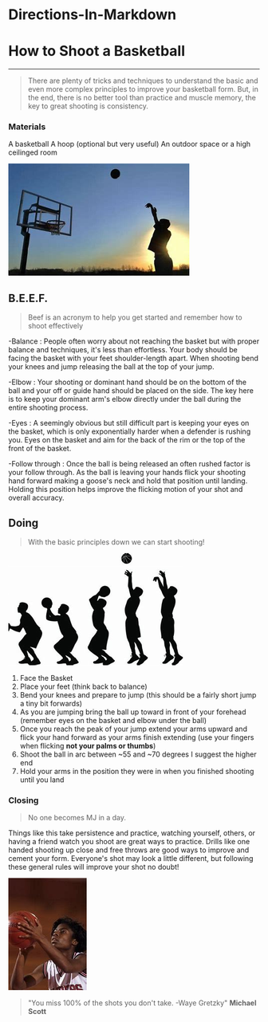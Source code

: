 # Directions-In-Markdown
# How to Shoot a Basketball
---
> There are plenty of tricks and techniques to understand the basic and even more complex principles to improve your basketball form. But, in the end, there is no better tool than practice and muscle memory, the key to great shooting is consistency.

### Materials
A basketball
A hoop (optional but very useful)
An outdoor space or a high ceilinged room

![BasketBall Outside](https://github.com/Jaden2924/Directions-In-Markdown/blob/main/Images/Bball%20outside.jpg)

## B.E.E.F.
> Beef is an acronym to help you get started and remember how to shoot effectively

-Balance
: People often worry about not reaching the basket but with proper balance and techniques, it's less than effortless. Your body should be facing the basket with your feet shoulder-length apart. When shooting bend your knees and jump releasing the ball at the top of your jump.

-Elbow
: Your shooting or dominant hand should be on the bottom of the ball and your off or guide hand should be placed on the side. The key here is to keep your dominant arm's elbow directly under the ball during the entire shooting process.

-Eyes
: A seemingly obvious but still difficult part is keeping your eyes on the basket, which is only exponentially harder when a defender is rushing you. Eyes on the basket and aim for the back of the rim or the top of the front of the basket.

-Follow through
: Once the ball is being released an often rushed factor is your follow through. As the ball is leaving your hands flick your shooting hand forward making a goose's neck and hold that position until landing. Holding this position helps improve the flicking motion of your shot and overall accuracy.  

## Doing
> With the basic principles down we can start shooting!

![Shooting Process](https://github.com/Jaden2924/Directions-In-Markdown/blob/main/Images/Shooting%20process.jpg)

1. Face the Basket
2. Place your feet (think back to balance)
3. Bend your knees and prepare to jump (this should be a fairly short jump a tiny bit forwards)
4. As you are jumping bring the ball up toward in front of your forehead (remember eyes on the basket and elbow under the ball)
5. Once you reach the peak of your jump extend your arms upward and flick your hand forward as your arms finish extending (use your fingers when flicking **not your palms or thumbs**)
6. Shoot the ball in arc between ~55 and ~70 degrees I suggest the higher end
7. Hold your arms in the position they were in when you finished shooting until you land

### Closing
> No one becomes MJ in a day.

Things like this take persistence and practice, watching yourself, others, or having a friend watch you shoot are great ways to practice. Drills like one handed shooting up close and free throws are good ways to improve and cement your form. Everyone's shot may look a little different, but following these general rules will improve your shot no doubt!

![Freethrow Attempt](https://github.com/Jaden2924/Directions-In-Markdown/blob/main/Images/Bball%20shooter.jpg)

> "You miss 100% of the shots you don't take. -Waye Gretzky" **Michael Scott**
